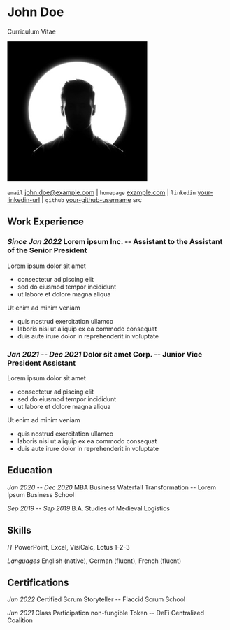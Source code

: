 # John Doe

Curriculum Vitae

![](photo.jpg)

`email`    [john.doe@example.com](mailto:john.doe@example.com) |
`homepage` [example.com](https://example.com) |
`linkedin` [your-linkedin-url](https://www.linkedin.com/in/your-linkedin-url/) |
`github`   [your-github-username](https://github.com/your-github-username)
src
## Work Experience

### *Since Jan 2022* Lorem ipsum Inc. -- Assistant to the Assistant of the Senior President

Lorem ipsum dolor sit amet

- consectetur adipiscing elit
- sed do eiusmod tempor incididunt
- ut labore et dolore magna aliqua

Ut enim ad minim veniam

- quis nostrud exercitation ullamco
- laboris nisi ut aliquip ex ea commodo consequat
- duis aute irure dolor in reprehenderit in voluptate

### *Jan 2021 -- Dec 2021* Dolor sit amet Corp. -- Junior Vice President Assistant

Lorem ipsum dolor sit amet

- consectetur adipiscing elit
- sed do eiusmod tempor incididunt
- ut labore et dolore magna aliqua

Ut enim ad minim veniam

- quis nostrud exercitation ullamco
- laboris nisi ut aliquip ex ea commodo consequat
- duis aute irure dolor in reprehenderit in voluptate

## Education

*Jan 2020 -- Dec 2020* MBA Business Waterfall Transformation -- Lorem Ipsum Business School

*Sep 2019 -- Sep 2019* B.A. Studies of Medieval Logistics

## Skills

*IT* PowerPoint, Excel, VisiCalc, Lotus 1-2-3

*Languages* English (native), German (fluent), French (fluent)

## Certifications

*Jun 2022* Certified Scrum Storyteller -- Flaccid Scrum School 

*Jun 2021* Class Participation non-fungible Token -- DeFi Centralized Coalition
